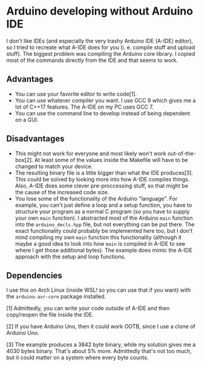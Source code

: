 # Arduino developing without Arduino IDE

I don't like IDEs (and especially the very trashy Arduino IDE (A-IDE) editor), so I
tried to recreate what A-IDE does for you (i. e. compile stuff and upload
stuff). The biggest problem was compiling the Arduino core library. I copied
most of the commands directly from the IDE and that seems to work.

## Advantages
- You can use your favorite editor to write code[1].
- You can use whatever compiler you want. I use GCC 9 which gives me a lot of
  C++17 features. The A-IDE on my PC uses GCC 7.
- You can use the command line to develop instead of being dependent on a GUI.

## Disadvantages
- This might not work for everyone and most likely won't work
  out-of-the-box[2]. At least some of the values inside the Makefile will have
  to be changed to match your device.
- The resulting binary file is a little bigger than what the IDE produces[3].
  This could be solved by looking more into how A-IDE compiles things. Also,
  A-IDE does some clever pre-proccessing stuff, so that might be the cause of
  the increased code size.
- You lose some of the functionality of the Arduino "language". For example,
  you can't just define a loop and a setup function, you have to structure your
  program as a normal C program (so you have to supply your own `main`
  function). I abstracted most of the Arduino `main` function into the
  `arduino_decls.hpp` file, but not everything can be put there. The exact
  functionality could probably be implemented here too, but I don't mind
  compiling my own `main` function this functionality (although it maybe a good
  idea to look into how `main` is compiled in A-IDE to see where I get those
  additional bytes). The example does mimic the A-IDE approach with the setup
  and loop functions.

## Dependencies
I use this on Arch Linux (inside WSL! so you can use that if you want) with the
`arduino-avr-core` package installed.

[1] Admittedly, you can write your code outside of A-IDE and then copy/reopen
the file inside the IDE.

[2] If you have Arduino Uno, then it could work OOTB, since I use a clone of
Arduino Uno.

[3] The example produces a 3842 byte binary, while my solution gives me a 4030
bytes binary. That's about 5% more. Admittedly that's not too much, but it
could matter on a system where every byte counts.
